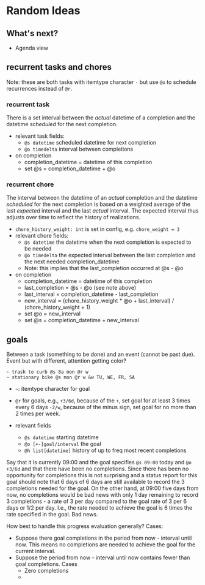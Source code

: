 # Random Ideas

## What's next?

- Agenda view

## recurrent tasks and chores

Note: these are both tasks with itemtype character `-` but use `@o` to schedule recurrences instead of `@r`.

### recurrent task

There is a set interval between the _actual_ datetime of a completion and the datetime _scheduled_ for the next completion.

- relevant task fields:
  - `@s datetime` scheduled datetime for next completion
  - `@o timedelta` interval between completions
- on completion
  - completion_datetime = datetime of this completion
  - set @s = completion_datetime + @o

### recurrent chore

The interval between the datetime of an _actual_ completion and the datetime _scheduled_ for the next completion is based on a weighted average of the last _expected_ interval and the last _actual_ interval. The expected interval thus adjusts over time to reflect the history of realizations.

- `chore_history_weight: int` is set in config, e.g. `chore_weight = 3`
- relevant chore fields:
  - `@s datetime` the datetime when the next completion is expected to be needed
  - `@o timedelta` the expected interval between the last completion and the next
    needed completion_datetime
  - Note: this implies that the last_completion occurred at @s - @o
- on completion
  - completion_datetime = datetime of this completion
  - last_completion = @s - @o (see note above)
  - last_interval = completion_datetime - last_completion
  - new_interval = (chore_history_weight \* @o + last_interval) / (chore_history_weight + 1)
  - set @o = new_interval
  - set @s = completion_datetime + new_interval

## goals

Between a task (something to be done) and an event (cannot be past due). Event but with different, attention getting color?

```
~ trash to curb @s 8a mon @r w
~ stationary bike @s mon @r w &w TU, WE, FR, SA
```

- `~`: itemtype character for goal
- `@r` for goals, e.g., `+3/6d`, because of the `+`, set goal for at least 3 times every 6 days `-2/w`, because of the minus sign, set goal for no more than 2 times per week.

- relevant fields
  - `@s datetime` starting datetime
  - `@o [+-]goal/interval` the goal
  - `@h list[datetime]` history of up to freq most recent completions

Say that it is currently 09:00 and the goal specifies `@s 09:00` today and `@o +3/6d` and that there have been no completions. Since there has been no opportunity for completions this is not surprising and a status report for this goal should note that 6 days of 6 days are still available to record the 3 completions needed for the goal. On the other hand, at 09:00 five days from now, no completions would be bad news with only 1 day remaining to record 3 completions - a rate of 3 per day compared to the goal rate of 3 per 6 days or 1/2 per day. I.e., the rate needed to achieve the goal is 6 times the rate specified in the goal. Bad news.

How best to handle this progress evaluation generally? Cases:

- Suppose there goal completions in the period from now - interval until now.
  This means no completions are needed to achieve the goal for the current interval.
- Suppose the period from now - interval until now contains fewer than goal completions. Cases
  - Zero completions
  -
